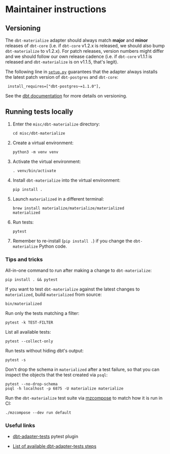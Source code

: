 # Maintainer instructions

## Versioning

The `dbt-materialize` adapter should always match **major** and **minor** releases of `dbt-core` (i.e. if `dbt-core` v1.2.x is released, we should also bump `dbt-materialize` to v1.2.x). For patch releases, version numbers might differ and we should follow our own release cadence (i.e. if `dbt-core` v1.1.1 is released and `dbt-materialize` is on v1.1.5, that's legit).

The following line in [`setup.py`](./setup.py#L42) guarantees that the adapter always installs the latest patch version of `dbt-postgres` and `dbt-core`:

```
 install_requires=["dbt-postgres~=1.1.0"],
```

See the [dbt documentation](https://docs.getdbt.com/docs/core-versions#how-we-version-adapter-plugins) for more details on versioning.

## Running tests locally

1. Enter the `misc/dbt-materialize` directory:

   ```shell
   cd misc/dbt-materialize
   ```

2. Create a virtual environment:

   ```shell
   python3 -m venv venv
   ```

3. Activate the virtual environment:

   ```shell
   . venv/bin/activate
   ```

4. Install `dbt-materialize` into the virtual environment:

   ```shell
   pip install .
   ```

5. Launch `materialized` in a different terminal:

   ```
   brew install materialize/materialize/materialized
   materialized
   ```

6. Run tests:

   ```
   pytest
   ```

7. Remember to re-install (`pip install .`) if you change the `dbt-materialize`
   Python code.

### Tips and tricks

All-in-one command to run after making a change to `dbt-materialize`:

```shell
pip install . && pytest
```

If you want to test `dbt-materialize` against the latest changes to
`materialized`, build `materialized` from source:

```shell
bin/materialized
```

Run only the tests matching a filter:

```shell
pytest -k TEST-FILTER
```

List all available tests:

```shell
pytest --collect-only
```

Run tests without hiding dbt's output:

```shell
pytest -s
```

Don't drop the schema in `materialized` after a test failure, so that you can
inspect the objects that the test created via `psql`:

```shell
pytest --no-drop-schema
psql -h localhost -p 6875 -U materialize materialize
```

Run the `dbt-materialize` test suite via [mzcompose](../../doc/developer/mzbuild.md#mzcompose)
to match how it is run in CI:

```shell
./mzcompose --dev run default
```

### Useful links

* [dbt-adapter-tests](https://github.com/dbt-labs/dbt-adapter-tests) pytest plugin

* [List of available dbt-adapter-tests steps](https://github.com/dbt-labs/dbt-adapter-tests/blob/29356d9a07529e1a835ffdd422d94ad44a005b6f/pytest_dbt_adapter/spec_file.py#L616-L631)
